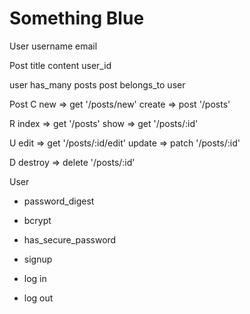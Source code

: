 # Something Blue

User
username
email

Post
title
content
user_id

user has_many posts
post belongs_to user

Post
C
new => get '/posts/new'
create => post '/posts'

R
index => get '/posts'
show => get '/posts/:id'

U
edit => get '/posts/:id/edit'
update => patch '/posts/:id'

D
destroy => delete '/posts/:id'



User
- password_digest
- bcrypt
- has_secure_password

- signup
- log in
- log out
